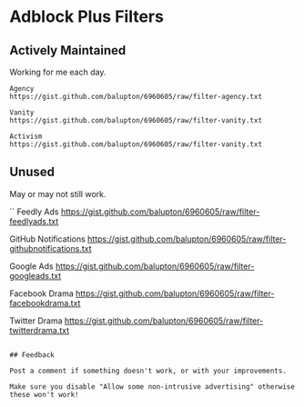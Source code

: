# Adblock Plus Filters

## Actively Maintained

Working for me each day.

```
Agency
https://gist.github.com/balupton/6960605/raw/filter-agency.txt

Vanity
https://gist.github.com/balupton/6960605/raw/filter-vanity.txt

Activism
https://gist.github.com/balupton/6960605/raw/filter-vanity.txt
```

## Unused

May or may not still work.

``
Feedly Ads
https://gist.github.com/balupton/6960605/raw/filter-feedlyads.txt

GitHub Notifications
https://gist.github.com/balupton/6960605/raw/filter-githubnotifications.txt

Google Ads
https://gist.github.com/balupton/6960605/raw/filter-googleads.txt

Facebook Drama
https://gist.github.com/balupton/6960605/raw/filter-facebookdrama.txt

Twitter Drama
https://gist.github.com/balupton/6960605/raw/filter-twitterdrama.txt
```

## Feedback

Post a comment if something doesn't work, or with your improvements.

Make sure you disable "Allow some non-intrusive advertising" otherwise these won't work!